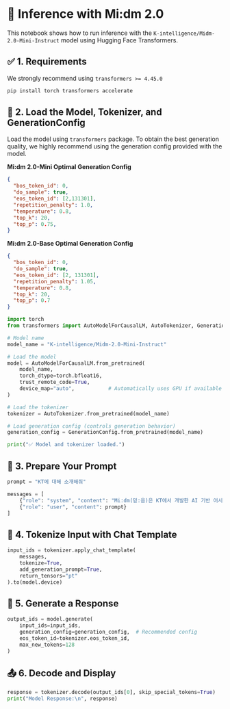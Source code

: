 
# 🎯 Inference with Mi:dm 2.0

This notebook shows how to run inference with the `K-intelligence/Midm-2.0-Mini-Instruct` model using Hugging Face Transformers.

## ✅ 1. Requirements

We strongly recommend using `transformers >= 4.45.0`

```python
pip install torch transformers accelerate
```

## 🔧 2. Load the Model, Tokenizer, and GenerationConfig

Load the model using `transformers` package.
To obtain the best generation quality, we highly recommend using the generation config provided with the model.

__Mi:dm 2.0-Mini Optimal Generation Config__

```json
{
  "bos_token_id": 0,
  "do_sample": true,
  "eos_token_id": [2,131301],
  "repetition_penalty": 1.0,
  "temperature": 0.8,
  "top_k": 20,
  "top_p": 0.75,
}
```

__Mi:dm 2.0-Base Optimal Generation Config__
```json
{
  "bos_token_id": 0,
  "do_sample": true,
  "eos_token_id": [2, 131301],
  "repetition_penalty": 1.05,
  "temperature": 0.8,
  "top_k": 20,
  "top_p": 0.7
}
```

```python
import torch
from transformers import AutoModelForCausalLM, AutoTokenizer, GenerationConfig

# Model name
model_name = "K-intelligence/Midm-2.0-Mini-Instruct"

# Load the model
model = AutoModelForCausalLM.from_pretrained(
    model_name,
    torch_dtype=torch.bfloat16,  
    trust_remote_code=True,
    device_map="auto",           # Automatically uses GPU if available
)

# Load the tokenizer
tokenizer = AutoTokenizer.from_pretrained(model_name)

# Load generation config (controls generation behavior)
generation_config = GenerationConfig.from_pretrained(model_name)

print("✅ Model and tokenizer loaded.")
```

## 💬 3. Prepare Your Prompt

```python
prompt = "KT에 대해 소개해줘"

messages = [
    {"role": "system", "content": "Mi:dm(믿:음)은 KT에서 개발한 AI 기반 어시스턴트이다."},
    {"role": "user", "content": prompt}
]
```

## 🧾 4. Tokenize Input with Chat Template

```python
input_ids = tokenizer.apply_chat_template(
    messages,
    tokenize=True,
    add_generation_prompt=True,
    return_tensors="pt"
).to(model.device)
```

## 🚀 5. Generate a Response

```python
output_ids = model.generate(
    input_ids=input_ids,
    generation_config=generation_config,  # Recommended config
    eos_token_id=tokenizer.eos_token_id,
    max_new_tokens=128
)
```

## 📤 6. Decode and Display

```python
response = tokenizer.decode(output_ids[0], skip_special_tokens=True)
print("Model Response:\n", response)
```
